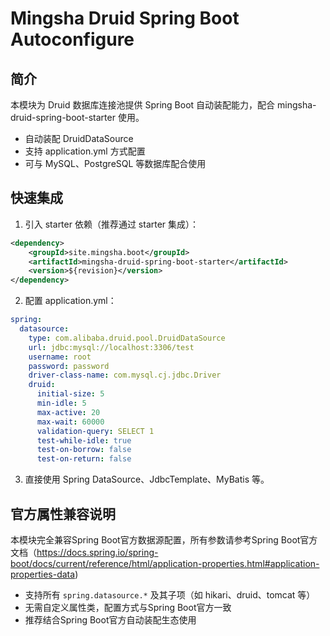 # Mingsha Druid Spring Boot Autoconfigure

## 简介

本模块为 Druid 数据库连接池提供 Spring Boot 自动装配能力，配合 mingsha-druid-spring-boot-starter 使用。

- 自动装配 DruidDataSource
- 支持 application.yml 方式配置
- 可与 MySQL、PostgreSQL 等数据库配合使用

## 快速集成

1. 引入 starter 依赖（推荐通过 starter 集成）：

```xml
<dependency>
    <groupId>site.mingsha.boot</groupId>
    <artifactId>mingsha-druid-spring-boot-starter</artifactId>
    <version>${revision}</version>
</dependency>
```

2. 配置 application.yml：

```yaml
spring:
  datasource:
    type: com.alibaba.druid.pool.DruidDataSource
    url: jdbc:mysql://localhost:3306/test
    username: root
    password: password
    driver-class-name: com.mysql.cj.jdbc.Driver
    druid:
      initial-size: 5
      min-idle: 5
      max-active: 20
      max-wait: 60000
      validation-query: SELECT 1
      test-while-idle: true
      test-on-borrow: false
      test-on-return: false
```

3. 直接使用 Spring DataSource、JdbcTemplate、MyBatis 等。

## 官方属性兼容说明

本模块完全兼容Spring Boot官方数据源配置，所有参数请参考Spring Boot官方文档（https://docs.spring.io/spring-boot/docs/current/reference/html/application-properties.html#application-properties-data)

- 支持所有 `spring.datasource.*` 及其子项（如 hikari、druid、tomcat 等）
- 无需自定义属性类，配置方式与Spring Boot官方一致
- 推荐结合Spring Boot官方自动装配生态使用

